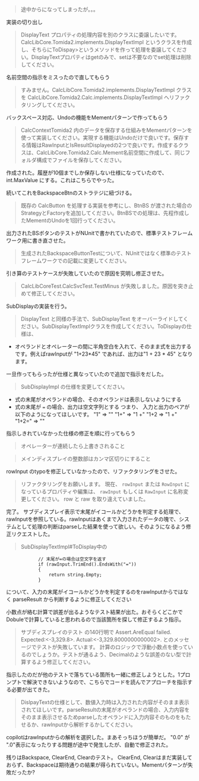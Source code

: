 > 途中からになってしまったが。。。

実装の切り出し

> DisplayText プロパティの処理内容を別のクラスに委譲したいです。
> CalcLibCore.Tomida2.implements.DisplayTextImpl というクラスを作成し、そちらにToDispay>というメソッドを作って処理を委譲してください。DisplayTextプロパティはgetのみで、setは不要なのでset処理は削除してください。

名前空間の指示をミスったので直してもらう

> すみません。CalcLibCore.Tomida2.implements.DisplayTextImpl クラスを CalcLibCore.Tomida2.Calc.implements.DisplayTextImpl へリファクタリングしてください。

バックスペース対応、Undoの機能をMementパターンで作ってもらう

> CalcContextTomida2 内のデータを保存する仕組みをMementパターンを使って実装してください。実現する機能はUndoだけで良いです。保存する情報はRawInputとIsResultDisplayedの2つで良いです。作成するクラスは、CalcLibCore.Tomida2.Calc.Mement名前空間に作成して、同じフォルダ構成でファイルを保存してください。

作成された。履歴が10個までしか保存しない仕様になっていたので、int.MaxValue にする。これはこちらでやった。

続いてこれをBackspaceBtnのストラテジに紐づける。

> 既存の CalcButton を処理する実装を参考にし、BtnBS が渡された場合のStrategyとFactoryを追加してください。BtnBSでの処理は、先程作成したMementのUndoを1回行ってください。

出力されたBSボタンのテストがNUnitで書かれていたので、標準テストフレームワーク用に書き直させた。

> 生成されたBackspaceButtonTestについて、NUnitではなく標準のテストフレームワークでの記載に変更してください。

引き算のテストケースが失敗していたので原因を究明し修正させた。

> CalcLibCoreTest.CalcSvcTest.TestMinus が失敗しました。原因を突き止めて修正してください。

SubDisplayの実装を行う。

> DisplayText と同様の手法で、SubDisplayText をオーバーライドしてください。SubDisplayTextImplクラスを作成してください。ToDisplayの仕様は、
- オペランドとオペレーターの間に半角空白を入れて、そのまま式を出力する
です。例えばrawInputが "1+23*45" であれば、出力は"1 + 23 * 45" となります。

一旦作ってもらったが仕様と異なっていたので追加で指示をだした。

> SubDisplayImpl の仕様を変更してください。
- 式の末尾がオペランドの場合、そのオペランドは表示しないようにする
- 式の末尾が `=` の場合、出力は空文字列とする
つまり、 入力と出力のペアが以下のようになってほしいです。
 "1" => ""
 "1+" => "1 +"
 "1+2 => "1 +"
 "1+2=" => "" 

 指示しきれていなかった仕様の修正を順に行ってもらう

 > オペレーターが連続したら上書きされること

 > メインディスプレイの整数部はカンマ区切りにすること

 rowInput のtypoを修正していなかったので、リファクタリングをさせた。

 > リファクタリングをお願いします。
現在、 `rowInput` または `RowInput` になっているプロパティや編集は、 `rawInput` もしくは `RawInput` に名称変更してください。 row と raw を取り違えていました。

完了。
サブディスプレイ表示で末尾がイコールかどうかを判定する処理で、 rawInputを参照している。rawInputはあくまで入力されたデータの塊で、システムとして処理の判断はparseした結果を使って欲しい。そのようになるよう修正リクエストした。

> SubDisplayTextImpl#ToDisplay中の
```
            // 末尾が=の場合は空文字を返す
            if (rawInput.TrimEnd().EndsWith("="))
            {
                return string.Empty;
            }
```
について、入力の末尾がイコールかどうかを判定するのをrawInputからではなく parseResult から判断するように修正してください

小数点が絡む計算で誤差が出るようなテスト結果が出た。おそらくどこかでDobuleで計算していると思われるので当該箇所を探して修正するよう指示。

> サブディスプレイのテスト の140行明で Assert.AreEqual failed. Expected:<-3,329.8>. Actual:<-3,329.8000000000002>.  とのメッセージでテストが失敗しています。
計算のロジックで浮動小数点を使っているのでしょうか。テストが通るよう、Decimalのような誤差のない型で計算するよう修正してください。

指示したのだが他のテストで落ちている箇所も一緒に修正しようとした。1プロンプトで解決できないようなので、こちらでコードを読んでアプローチを指示する必要が出てきた。

> DislpayTextの仕様として、数値入力時は入力された内容がそのまま表示されてほしいです。parseResultの末尾がオペランドの場合、入力内容をそのまま表示させるためparseしたオペランドに入力内容そのものをもたせるか、rawInputから解析するかしてください。

copilotはrawInputからの解析を選択した。まあそっちほうが簡単だ。
"0.0" が ".0"表示になったりする問題が途中で発生したが、自動で修正された。

残りはBackspace, ClearEnd, Clearのテスト。 ClearEnd, Clearはまだ実装しておらず、Backspaceは期待通りの結果が得られていない。Mementパターンが失敗だったか?